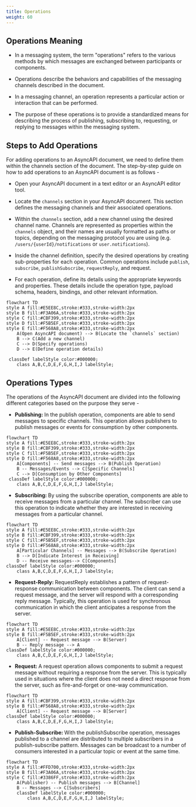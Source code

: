 ```yaml
---
title: Operations
weight: 60
---
```


## Operations Meaning

- In a messaging system, the term "operations" refers to the various methods by which messages are exchanged between participants or components. 

- Operations describe the behaviors and capabilities of the messaging channels described in the document.

- In a messaging channel, an operation represents a particular action or interaction that can be performed. 

- The purpose of these operations is to provide a standardized means for describing the process of publishing, subscribing to, requesting, or replying to messages within the messaging system.

## Steps to Add Operations

For adding operations to an AsyncAPI document, we need to define them within the channels section of the document. The step-by-step guide on how to add operations to an AsyncAPI document is as follows - 

- Open your AsyncAPI document in a text editor or an AsyncAPI editor tool.

- Locate the `channels` section in your AsyncAPI document. This section defines the messaging channels and their associated operations.

- Within the `channels` section, add a new channel using the desired channel name. Channels are represented as properties within the `channels` object, and their names are usually formatted as paths or topics, depending on the messaging protocol you are using (e.g. `/users/{userId}/notifications` or `user.notifications`).

- Inside the channel definition, specify the desired operations by creating sub-properties for each operation. Common operations include `publish`, `subscribe`, `publishSubscribe`, `requestReply`, and request.

- For each operation, define its details using the appropriate keywords and properties. These details include the operation type, payload schema, headers, bindings, and other relevant information.

```mermaid
flowchart TD
style A fill:#E5EE8C,stroke:#333,stroke-width:2px
style B fill:#F3A06A,stroke:#333,stroke-width:2px
style C fill:#CBF399,stroke:#333,stroke-width:2px
style D fill:#F5B5EF,stroke:#333,stroke-width:2px
style E fill:#F568A8,stroke:#333,stroke-width:2px
    A(Open AsyncAPI document) --> B(Locate the `channels` section)
    B --> C(Add a new channel)
    C --> D(Specify operations)
    D --> E(Define operation details)

 classDef labelStyle color:#000000;
    class A,B,C,D,E,F,G,H,I,J labelStyle;
```

## Operations Types

The operations of the AsyncAPI document are divided into the following different categories based on the purpose they serve -

- <b> Publishing: </b> In the publish operation, components are able to send messages to specific channels. This operation allows publishers to publish messages or events for consumption by other components.

```mermaid
flowchart TD
style A fill:#E5EE8C,stroke:#333,stroke-width:2px
style B fill:#CBF399,stroke:#333,stroke-width:2px
style C fill:#F5B5EF,stroke:#333,stroke-width:2px
style D fill:#F568A8,stroke:#333,stroke-width:2px
    A[Components] -- Send messages --> B(Publish Operation)
    B -- Messages/Events --> C[Specific Channels]
    C --> D[Consumption by Other Components]
 classDef labelStyle color:#000000;
    class A,B,C,D,E,F,G,H,I,J labelStyle;
```  

- <b> Subscribing: </b> By using the subscribe operation, components are able to receive messages from a particular channel. The subscriber can use this operation to indicate whether they are interested in receiving messages from a particular channel.

```mermaid
flowchart TD
style A fill:#E5EE8C,stroke:#333,stroke-width:2px
style B fill:#CBF399,stroke:#333,stroke-width:2px
style C fill:#F5B5EF,stroke:#333,stroke-width:2px
style D fill:#F568A8,stroke:#333,stroke-width:2px
    A[Particular Channels] -- Messages --> B(Subscribe Operation)
    B --> D[Indicate Interest in Receiving]
    D -- Receive messages--> C[Components]
classDef labelStyle color:#000000;
    class A,B,C,D,E,F,G,H,I,J labelStyle;
```  

- <b> Request-Reply: </b> RequestReply establishes a pattern of request-response communication between components. The client can send a request message, and the server will respond with a corresponding reply message. Typically, this operation is used for synchronous communication in which the client anticipates a response from the server.

```mermaid
flowchart TD
style A fill:#E5EE8C,stroke:#333,stroke-width:2px
style B fill:#F5B5EF,stroke:#333,stroke-width:2px    
    A[Client] -- Request message --> B(Server)
    B -- Reply message --> A
classDef labelStyle color:#000000;
    class A,B,C,D,E,F,G,H,I,J labelStyle;
```

- <b> Request: </b> A request operation allows components to submit a request message without requiring a response from the server. This is typically used in situations where the client does not need a direct response from the server, such as fire-and-forget or one-way communication.

```mermaid
flowchart TD
style A fill:#CBF399,stroke:#333,stroke-width:2px
style B fill:#F568A8,stroke:#333,stroke-width:2px
    A[Client] -- Request message --> B[Server]
classDef labelStyle color:#000000;
    class A,B,C,D,E,F,G,H,I,J labelStyle;
``` 

- <b> Publish-Subscribe: </b> With the publishSubscribe operation, messages published to a channel are distributed to multiple subscribers in a publish-subscribe pattern. Messages can be broadcast to a number of consumers interested in a particular topic or event at the same time.

```mermaid
flowchart TD
style A fill:#FFD700,stroke:#333,stroke-width:2px
style B fill:#F3A06A,stroke:#333,stroke-width:2px
style C fill:#3386FF,stroke:#333,stroke-width:2px
    A(Publisher) -- Publish messages --> B[Channel]
    B -- Messages --> C[Subscribers]
    classDef labelStyle color:#000000;
        class A,B,C,D,E,F,G,H,I,J labelStyle;
```
